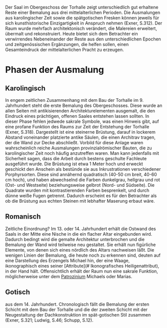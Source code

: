 Der Saal im Obergeschoss der Torhalle zeigt unterschiedlich gut erhaltene Reste einer Bemalung aus drei mittelalterlichen Perioden. Die Ausmalungen aus karolingischer Zeit sowie die spätgotischen Fresken können jeweils für sich kunsthistorische Einzigartigkeit in Anspruch nehmen (Exner, S.312).
Der Raum wurde mehrfach architektonisch verändert, die Malereien erweitert, übermalt und rekonstruiert. Heute bietet sich dem Betrachter ein verwirrendes Nebeneinander der Reste aus den unterschiedlichen Epochen und zeitgenössischen Ergänzungen, die helfen sollen, einen Gesamteindruck der mittelalterlichen Pracht zu erzeugen.

# Phasen der Ausmalung
## Karolingisch 
In engem zeitlichen Zusammenhang mit dem Bau der Torhalle im 9. Jahrhundert steht die erste Bemalung des Obergeschosses. Diese wurde an allen Seiten mit antikisierenden Architekturelementen ausgemalt, die den Eindruck eines prächtigen, offenen Saales entstehen lassen sollten. In dieser Phase fehlen jedwede sakrale Symbole, was  einen Hinweis gibt, auf eine profane Funktion des Raums zur Zeit der Entstehung der Torhalle (Exner, S.318).
Dargestellt ist eine steinerne Brüstung, darauf in lockerem Abstand voneinander platzierte antike Säulen, die einen Architrav tragen, der die Wand zur Decke abschließt. Vorbild für diese Anlage waren wahrscheinlich reiche Ausmalungen provinzialrömischer Bauten, die zu karolingischer Zeit noch häufig anzutreffen waren. Man kann jedenfalls mit Sicherheit sagen, dass die Arbeit durch bestens geschulte Fachleute ausgeführt wurde. Die Brüstung ist etwa 1 Meter hoch und erweckt geschickt den Anschein als bestünde sie aus Inkrustrationen verschiedener Porphyrsorten. Diese sind annähernd quadratisch (40-50 cm breit, 40-60 cm hoch), und haben abwechselnd die Farben dunkelgrau, hellgrau und rot (Ost- und Westseite) beziehungsweise gelbrot (Nord- und Südseite). Die Quadrate wurden mit kontrastierenden Farben besprenkelt, und durch dünne weiße Fugen getrennt. Dadurch erscheint es für den Betrachter als ob die Brüstung aus echten Steinen mit lebhafter Maserung erbaut wäre. 

## Romanisch
Zeitliche Einordnung?
Im 13. oder 14. Jahrhundert erhält die Ostwand des Saals in der Mitte eine Nische in die ein flacher Altar eingebunden wird. Dadurch bedingt wird die gemalte Architektur unterbrochen und die Bemalung der Wand wird teilweise neu gestaltet. Sie erhält nun figürliche Elemente, von denen sich eines nördlich des Altars nachweisen läßt. Die wenigen Linien der Bemalung, die heute noch zu erkennen sind, deuten auf eine Darstellung des Erzengels Michael hin, der eine Waage, ikonographisch eines seiner [Attribute](# Ikonografisches Heiligenattribut), in der Hand hält. Offensichtlich erhält der Raum nun eine sakrale Funktion, möglicherweise unter dem [Patrozinium](https://de.wikipedia.org/wiki/Patrozinium) Michaels oder Marias.

## Gotisch
aus dem 14. Jahrhundert. Chronologisch fällt die Bemalung der ersten Schicht mit dem Bau der Torhalle und die der zweiten Schicht mit der Neugestaltung der Dachkonstruktion im spät-gotischen Stil zusammen (Exner, S.321; Ludwig, S.46; Schupp, S.12). 
